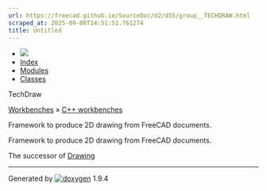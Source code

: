 ```yaml
---
url: https://freecad.github.io/SourceDoc/d2/d55/group__TECHDRAW.html
scraped_at: 2025-09-08T14:51:51.761274
title: Untitled
---
```


  * [ ![](https://www.freecad.org/svg/logo-freecad.svg) ](https://freecadweb.org "FreeCAD")
  * [Index](../../index.html "Index")
  * [Modules](../../modules.html "Modules list")
  * [Classes](../../annotated.html "Annotated list")

TechDraw

[Workbenches](../../d2/df2/group__WORKBENCHES.html) » [C++
workbenches](../../dd/d0c/group__CWORKBENCHES.html)

Framework to produce 2D drawing from FreeCAD documents.

Framework to produce 2D drawing from FreeCAD documents.

The successor of [Drawing](../../d2/dba/namespaceDrawing.html)

* * *

Generated by
[![doxygen](../../doxygen.svg)](https://www.doxygen.org/index.html) 1.9.4

